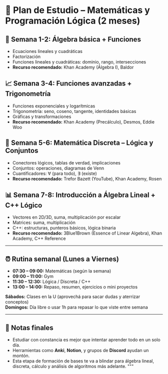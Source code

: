 # 📘 Plan de Estudio – Matemáticas y Programación Lógica (2 meses)

## 🧠 Semana 1-2: Álgebra básica + Funciones
- Ecuaciones lineales y cuadráticas
- Factorización
- Funciones lineales y cuadráticas: dominio, rango, intersecciones
- **Recurso recomendado:** Khan Academy (Álgebra I), Baldor

## 📈 Semana 3-4: Funciones avanzadas + Trigonometría
- Funciones exponenciales y logarítmicas
- Trigonometría: seno, coseno, tangente, identidades básicas
- Gráficas y transformaciones
- **Recurso recomendado:** Khan Academy (Precálculo), Desmos, Eddie Woo

## 🔢 Semana 5-6: Matemática Discreta – Lógica y Conjuntos
- Conectores lógicos, tablas de verdad, implicaciones
- Conjuntos: operaciones, diagramas de Venn
- Cuantificadores: ∀ (para todo), ∃ (existe)
- **Recurso recomendado:** Trefor Bazett (YouTube), Khan Academy, Rosen

## 📊 Semana 7-8: Introducción a Álgebra Lineal + C++ Lógico
- Vectores en 2D/3D, suma, multiplicación por escalar
- Matrices: suma, multiplicación
- C++: estructuras, punteros básicos, lógica binaria
- **Recurso recomendado:** 3Blue1Brown (Essence of Linear Algebra), Khan Academy, C++ Reference

---

## ⏰ Rutina semanal (Lunes a Viernes)
- **07:30 – 09:00:** Matemáticas (según la semana)
- **09:00 – 11:00:** Gym
- **11:30 – 12:30:** Lógica / Discreta / C++
- **13:00 – 14:00:** Repaso, resumen, ejercicios o mini proyectos

**Sábados:** Clases en la U (aprovechá para sacar dudas y aterrizar conceptos)  
**Domingos:** Día libre o usar 1h para repasar lo que viste entre semana

---

## 📌 Notas finales
- Estudiar con constancia es mejor que intentar aprender todo en un solo día.
- Herramientas como **Anki**, **Notion**, y grupos de **Discord** ayudan un montón.
- Esta etapa de formación de bases te va a blindar para álgebra lineal, discreta, cálculo y análisis de algoritmos más adelante.
"""
